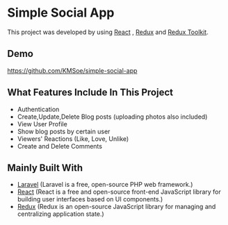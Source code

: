 # Simple Social App
This project was developed by using [React](https://reactjs.org/) , [Redux](https://redux.js.org/) and [Redux Toolkit](https://redux-toolkit.js.org/).
## Demo
https://github.com/KMSoe/simple-social-app
## What Features Include In This Project
* Authentication
* Create,Update,Delete Blog posts (uploading photos also included)
* View User Profile
* Show blog posts by certain user
* Viewers' Reactions (Like, Love, Unlike)
* Create and Delete Comments
## Mainly Built With
* [Laravel](https://laravel.com) (Laravel is a free, open-source PHP web framework.)
* [React](https://reactjs.org) (React is a free and open-source front-end JavaScript library for building user interfaces based on UI components.)
* [Redux](https://redux.js.org/) (Redux is an open-source JavaScript library for managing and centralizing application state.)
